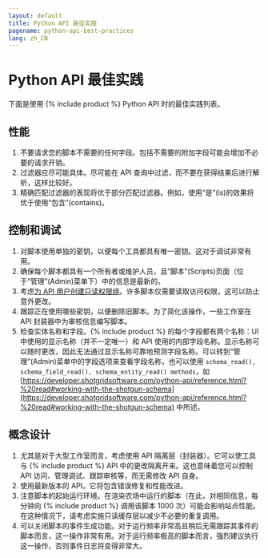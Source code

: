 ```yaml
---
layout: default
title: Python API 最佳实践
pagename: python-api-best-practices
lang: zh_CN
---
```


# Python API 最佳实践


下面是使用 {% include product %} Python API 时的最佳实践列表。

## 性能

1. 不要请求您的脚本不需要的任何字段。包括不需要的附加字段可能会增加不必要的请求开销。
2. 过滤器应尽可能具体。尽可能在 API 查询中过滤，而不要在获得结果后进行解析，这样比较好。
3. 精确匹配过滤器的表现将优于部分匹配过滤器。例如，使用“是”(is)的效果将优于使用“包含”(contains)。

## 控制和调试

1. 对脚本使用单独的密钥，以便每个工具都具有唯一密钥。这对于调试非常有用。
2. 确保每个脚本都具有一个所有者或维护人员，且“脚本”(Scripts)页面（位于“管理”(Admin)菜单下）中的信息是最新的。
3. 考虑[为 API 用户创建只读权限组](https://developer.shotgridsoftware.com/zh_CN/bbae2ca7/)。许多脚本仅需要读取访问权限，这可以防止意外更改。
4. 跟踪正在使用哪些密钥，以便删除旧脚本。为了简化该操作，一些工作室在 API 封装器中为审核信息编写脚本。
5. 检查实体名称和字段。{% include product %} 的每个字段都有两个名称：UI 中使用的显示名称（并不一定唯一）和 API 使用的内部字段名称。显示名称可以随时更改，因此无法通过显示名称可靠地预测字段名称。可以转到“管理”(Admin)菜单中的字段选项来查看字段名称，也可以使用 `schema_read(), schema_field_read(), schema_entity_read() methods`，如 [https://developer.shotgridsoftware.com/python-api/reference.html?%20read#working-with-the-shotgun-schema](https://developer.shotgridsoftware.com/python-api/reference.html?%20read#working-with-the-shotgun-schema) 中所述。

## 概念设计

1. 尤其是对于大型工作室而言，考虑使用 API 隔离层（封装器）。它可以使工具与 {% include product %} API 中的更改隔离开来。这也意味着您可以控制 API 访问、管理调试、跟踪审核等，而无需修改 API 自身。
2. 使用最新版本的 API。它将包含错误修复和性能改进。
3. 注意脚本的起始运行环境。在渲染农场中运行的脚本（在此，对相同信息，每分钟向 {% include product %} 调用该脚本 1000 次）可能会影响站点性能。在这种情况下，请考虑实施只读缓存层以减少不必要的重复调用。
4. 可以关闭脚本的事件生成功能。对于运行频率非常高且稍后无需跟踪其事件的脚本而言，这一操作非常有用。对于运行频率极高的脚本而言，强烈建议执行这一操作，否则事件日志将变得非常大。